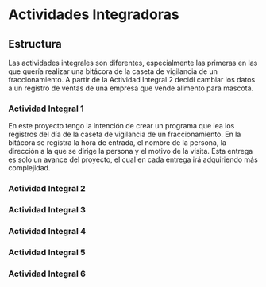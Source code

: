 # Actividades Integradoras
## Estructura
Las actividades integrales son diferentes, especialmente las primeras en las que quería realizar una bitácora de la caseta de vigilancia de un fraccionamiento.
A partir de la Actividad Integral 2 decidí cambiar los datos a un registro de ventas de una empresa que vende alimento para mascota.
### Actividad Integral 1
En este proyecto tengo la intención de crear un programa que lea los registros del día de la caseta de vigilancia de un fraccionamiento.
En la bitácora se registra la hora de entrada, el nombre de la persona, la dirección a la que se dirige la persona y el motivo de la visita.
Esta entrega es solo un avance del proyecto, el cual en cada entrega irá adquiriendo más complejidad. 
### Actividad Integral 2
### Actividad Integral 3
### Actividad Integral 4
### Actividad Integral 5
### Actividad Integral 6
